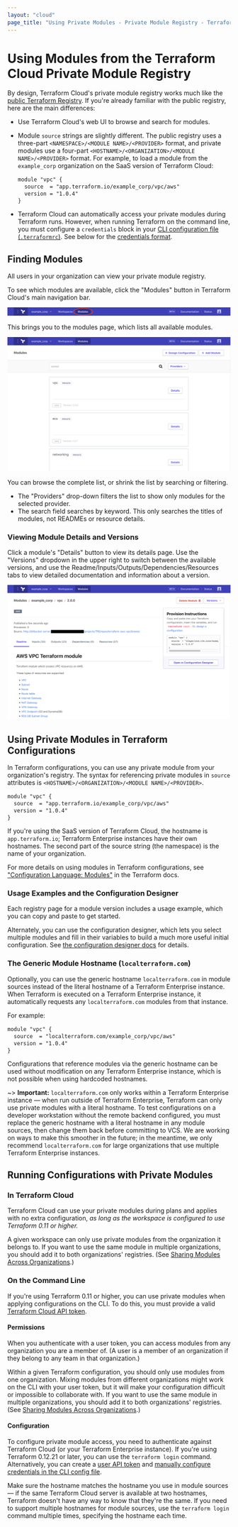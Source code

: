 ```yaml
---
layout: "cloud"
page_title: "Using Private Modules - Private Module Registry - Terraform Cloud"
---
```


# Using Modules from the Terraform Cloud Private Module Registry

By design, Terraform Cloud's private module registry works much like the [public Terraform Registry](/docs/registry/index.html). If you're already familiar with the public registry, here are the main differences:

- Use Terraform Cloud's web UI to browse and search for modules.
- Module `source` strings are slightly different. The public registry uses a three-part `<NAMESPACE>/<MODULE NAME>/<PROVIDER>` format, and private modules use a four-part `<HOSTNAME>/<ORGANIZATION>/<MODULE NAME>/<PROVIDER>` format. For example, to load a module from the `example_corp` organization on the SaaS version of Terraform Cloud:

    ```hcl
    module "vpc" {
      source  = "app.terraform.io/example_corp/vpc/aws"
      version = "1.0.4"
    }
    ```
- Terraform Cloud can automatically access your private modules during Terraform runs. However, when running Terraform on the command line, you must configure a `credentials` block in your [CLI configuration file (`.terraformrc`)](/docs/commands/cli-config.html). See below for the [credentials format](#on-the-command-line).

## Finding Modules

All users in your organization can view your private module registry.

To see which modules are available, click the "Modules" button in Terraform Cloud's main navigation bar.

![Terraform Cloud screenshot: Navigation bar with modules button highlighted](./images/using-modules-button.png)

This brings you to the modules page, which lists all available modules.

![Terraform Cloud screenshot: the list of available modules](./images/using-modules-list.png)

You can browse the complete list, or shrink the list by searching or filtering.

- The "Providers" drop-down filters the list to show only modules for the selected provider.
- The search field searches by keyword. This only searches the titles of modules, not READMEs or resource details.

### Viewing Module Details and Versions

Click a module's "Details" button to view its details page. Use the "Versions" dropdown in the upper right to switch between the available versions, and use the Readme/Inputs/Outputs/Dependencies/Resources tabs to view detailed documentation and information about a version.

![Terraform Cloud screenshot: a module details page](./images/publish-module-details.png)

## Using Private Modules in Terraform Configurations

In Terraform configurations, you can use any private module from your organization's registry. The syntax for referencing private modules in `source` attributes is `<HOSTNAME>/<ORGANIZATION>/<MODULE NAME>/<PROVIDER>`.

```hcl
module "vpc" {
  source  = "app.terraform.io/example_corp/vpc/aws"
  version = "1.0.4"
}
```

If you're using the SaaS version of Terraform Cloud, the hostname is `app.terraform.io`; Terraform Enterprise instances have their own hostnames. The second part of the source string (the namespace) is the name of your organization.

For more details on using modules in Terraform configurations, see ["Configuration Language: Modules"](/docs/configuration/modules.html) in the Terraform docs.

### Usage Examples and the Configuration Designer

Each registry page for a module version includes a usage example, which you can copy and paste to get started.

Alternately, you can use the configuration designer, which lets you select multiple modules and fill in their variables to build a much more useful initial configuration. See [the configuration designer docs](./design.html) for details.

### The Generic Module Hostname (`localterraform.com`)

Optionally, you can use the generic hostname `localterraform.com` in module sources instead of the literal hostname of a Terraform Enterprise instance. When Terraform is executed on a Terraform Enterprise instance, it automatically requests any `localterraform.com` modules from that instance.

For example:

```hcl
module "vpc" {
  source  = "localterraform.com/example_corp/vpc/aws"
  version = "1.0.4"
}
```

Configurations that reference modules via the generic hostname can be used without modification on any Terraform Enterprise instance, which is not possible when using hardcoded hostnames.

~> **Important:** `localterraform.com` only works within a Terraform Enterprise instance — when run outside of Terraform Enterprise, Terraform can only use private modules with a literal hostname. To test configurations on a developer workstation without the remote backend configured, you must replace the generic hostname with a literal hostname in any module sources, then change them back before committing to VCS. We are working on ways to make this smoother in the future; in the meantime, we only recommend `localterraform.com` for large organizations that use multiple Terraform Enterprise instances.

## Running Configurations with Private Modules

### In Terraform Cloud

Terraform Cloud can use your private modules during plans and applies with no extra configuration, _as long as the workspace is configured to use Terraform 0.11 or higher._

A given workspace can only use private modules from the organization it belongs to. If you want to use the same module in multiple organizations, you should add it to both organizations' registries. (See [Sharing Modules Across Organizations](./publish.html#sharing-modules-across-organizations).)

### On the Command Line

If you're using Terraform 0.11 or higher, you can use private modules when applying configurations on the CLI. To do this, you must provide a valid [Terraform Cloud API token](../users-teams-organizations/users.html#api-tokens).

#### Permissions

When you authenticate with a user token, you can access modules from any organization you are a member of. (A user is a member of an organization if they belong to any team in that organization.)

Within a given Terraform configuration, you should only use modules from one organization. Mixing modules from different organizations might work on the CLI with your user token, but it will make your configuration difficult or impossible to collaborate with. If you want to use the same module in multiple organizations, you should add it to both organizations' registries. (See [Sharing Modules Across Organizations](./publish.html#sharing-modules-across-organizations).)

#### Configuration

To configure private module access, you need to authenticate against Terraform Cloud (or your Terraform Enterprise instance).  If you're using Terraform 0.12.21 or later, you can use the `terraform login` command. Alternatively, you can create a [user API token][user-token] and [manually configure credentials in the CLI config file][cli-credentials].

Make sure the hostname matches the hostname you use in module sources — if the same Terraform Cloud server is available at two hostnames, Terraform doesn't have any way to know that they're the same. If you need to support multiple hostnames for module sources, use the `terraform login` command multiple times, specifying the hostname each time.

[user-token]: ../users-teams-organizations/users.html#api-tokens
[cli-credentials]: /docs/commands/cli-config.html#credentials
